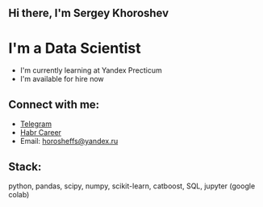 ## Hi there, I'm Sergey Khoroshev

# I'm a Data Scientist

- I'm currently learning at Yandex Precticum
- I'm available for hire now

## Connect with me:

- [Telegram](https://t.me/sergey_khoroshev)
- [Habr Career](https://career.habr.com/sergey_khoroshev)
- Email: horosheffs@yandex.ru

## Stack:

python, pandas, scipy, numpy, scikit-learn, catboost, SQL, jupyter (google colab)

